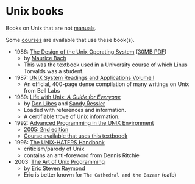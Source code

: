 # Unix books

Books on Unix that are not [manuals](./man.md).

Some [courses](./../courses.md) are available that use these book(s).

* 1986: [The Design of the Unix Operating System](https://archive.org/details/DesignOfTheUnixOperatingSystemByMauriceBach/page/n7/mode/2up) ([30MB PDF](http://160592857366.free.fr/joe/ebooks/ShareData/Design%20of%20the%20Unix%20Operating%20System%20By%20Maurice%20Bach.pdf))
  * by [Maurice Bach](https://dblp.org/pid/26/368.html)
  * This was the textbook used in a University course of which Linus Torvalds was a student.
* 1987: [UNIX System Readings and Applications Volume I](http://www.bitsavers.org/pdf/att/unix/UNIX_System_Readings_and_Applications_Volume_1_1987.pdf)
  * An official, 400-page dense compilation of many writings on Unix from Bell Labs
* 1989: [Life with Unix: _A Guide for Everyone_](ftp://ftp.tuhs.org.ua/Documentation/Books/Life_with_Unix_v2.pdf)
  * by [Don Libes](https://www.nist.gov/el/systems-integration-division-73400/don-libes-publications-list) and [Sandy Ressler](https://math.nist.gov/~SRessler)
  * Loaded with references and information.
  * A certifiable trove of Unix information.
* 1992: [Advanced Programming in the UNIX Environment](http://www.apuebook.com/)
  * [2005: 2nd edition](https://citeseerx.ist.psu.edu/viewdoc/download?doi=10.1.1.458.2318&rep=rep1&type=pdf)
  * [Course available that uses this textboook](./../courses.md)
* 1996: [The UNIX-HATERS Handbook](https://web.mit.edu/~simsong/www/ugh.pdf)
  * criticism/parody of Unix
  * contains an anti-foreword from Dennis Ritchie
* 2003: [The Art of Unix Programming](http://catb.org/~esr/writings/taoup/html/)
  * by [Eric Steven Raymond](http://catb.org/~esr/)
  * Eric is better known for `The Cathedral and the Bazaar` (catb)